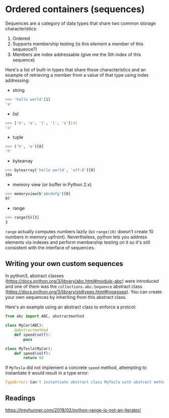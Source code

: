 # Ordered containers (sequences)

Sequences are a category of data types that share two common storage characteristics: 

1. Ordered 
2. Supports membership testing (is this element a member of this sequence?)
2. Members are index addressable (give me the 5th index of this sequence)

Here's a list of built-in types that share those characteristics and an example of retrieving a member from a value of that type using index addressing: 

* string 
```bash
>>> 'hello world'[1]
'e'
```

* list 
```bash
>>> ['h', 'e', 'l', 'l', 'o'][4]
'o'
```

* tuple 
```bash
>>> ('h', 'e')[0]
'h'
```

* bytearray
```bash
>>> bytearray('hello world', 'utf-8')[0]
104
```

* memory view (or buffer in Python 2.x)
```bash
>>> memoryview(b'abcdefg')[0]
97
```

* range
```bash
>>> range(5)[3]
3
```

`range` actually computes numbers lazily (so `range(10)` doesn't create 10 numbers in memory upfront). Nevertheless, python lets you address elements via indexes and perform membership testing on it so it's still consistent with the interface of sequences. 

## Writing your own custom sequences 

In python3, abstract classes (https://docs.python.org/3/library/abc.html#module-abc) were introduced and one of them was the `collections.abc.Sequence` abstract class (https://docs.python.org/3/library/stdtypes.html#typesseq). You can create your own sequences by inheriting from this abstract class.

Here's an example using an abstract class to enforce a protcol:

```python
from abc import ABC, abstractmethod

class MyCar(ABC):
	@abstractmethod
	def speed(self):
		pass 

class MyTesla(MyCar):
	def speed(self):
		return 60
```

If `MyTesla` did not implement a concrete `speed` method, attempting to instantiate it would result in a type error:

```python
TypeError: Can't instantiate abstract class MyTesla with abstract methods speed
```

## Readings 

https://treyhunner.com/2018/02/python-range-is-not-an-iterator/
